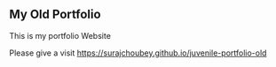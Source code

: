 ## My Old Portfolio

This is my portfolio Website

Please give a visit <https://surajchoubey.github.io/juvenile-portfolio-old>
